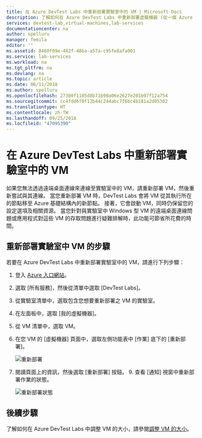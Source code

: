 ```yaml
---
title: 在 Azure DevTest Labs 中重新部署實驗室中的 VM | Microsoft Docs
description: 了解如何在 Azure DevTest Labs 中重新部署虛擬機器 (從一個 Azure 節點移至另一個節點)。
services: devtest-lab,virtual-machines,lab-services
documentationcenter: na
author: spelluru
manager: femila
editor: ''
ms.assetid: 8460f09e-482f-48ba-a57a-c95fe8afa001
ms.service: lab-services
ms.workload: na
ms.tgt_pltfrm: na
ms.devlang: na
ms.topic: article
ms.date: 06/11/2018
ms.author: spelluru
ms.openlocfilehash: 273b0f1105d8b71b90a06e2627e201b97f12a754
ms.sourcegitcommit: cc4fdd6f0f12b44c244abc7f6bc4b181a2d05302
ms.translationtype: HT
ms.contentlocale: zh-TW
ms.lasthandoff: 09/25/2018
ms.locfileid: "47095390"
---
```

# <a name="redeploy-a-vm-in-a-lab-in-azure-devtest-labs"></a>在 Azure DevTest Labs 中重新部署實驗室中的 VM
如果您無法透過遠端桌面連線來連線至實驗室中的 VM，請重新部署 VM，然後重新嘗試與其連線。 當您重新部署 VM 時，DevTest Labs 會將 VM 從其執行所在的節點移至 Azure 基礎結構內的新節點。 接著，它會啟動 VM，同時仍保留您的設定選項及相關資源。 當您針對與實驗室中 Windows 型 VM 的遠端桌面連線問題或應用程式對這些 VM 的存取問題進行疑難排解時，此功能可節省所花費的時間。 

## <a name="steps-to-redeploy-a-vm-in-a-lab"></a>重新部署實驗室中 VM 的步驟 
若要在 Azure DevTest Labs 中重新部署實驗室中的 VM，請進行下列步驟： 

1. 登入 [Azure 入口網站](https://portal.azure.com)。
2. 選取 [所有服務]，然後從清單中選取 [DevTest Labs]。
3. 從實驗室清單中，選取包含您想要重新部署之 VM 的實驗室。  
4. 在左面板中，選取 [我的虛擬機器]。 
5. 從 VM 清單中，選取 VM。
6. 在您 VM 的 [虛擬機器] 頁面中，選取左側功能表中 [作業] 底下的 [重新部署]。

    ![重新部署](media/devtest-lab-redeploy-vm/redeploy.png)
7. 閱讀頁面上的資訊，然後選取 [重新部署] 按鈕。 9. 查看 [通知] 視窗中重新部署作業的狀態。

    ![重新部署狀態](media/devtest-lab-redeploy-vm/redeploy-status.png)

## <a name="next-steps"></a>後續步驟
了解如何在 Azure DevTest Labs 中調整 VM 的大小，請參閱[調整 VM 的大小](devtest-lab-resize-vm.md)。


